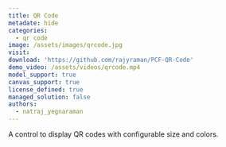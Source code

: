 ```yaml
---
title: QR Code
metadate: hide
categories:
  - qr code
image: /assets/images/qrcode.jpg
visit: 
download: 'https://github.com/rajyraman/PCF-QR-Code'
demo_video: /assets/videos/qrcode.mp4
model_support: true
canvas_support: true
license_defined: true
managed_solution: false
authors:
  - natraj_yegnaraman
---
```


A control to display QR codes with configurable size and colors.

